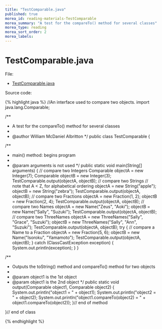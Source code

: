 ```yaml
---
title: "TestComparable.java"
published: true
morea_id: reading-materials-TestComparable
morea_summary: "A test for the compareTo() method for several classes"
morea_type: reading
morea_sort_order: 2
morea_labels:
---
```


# TestComparable.java

File:

  * [TestComparable.java](../examples/TestComparable.java)

Source code:

{% highlight java %}
//An interface used to compare two objects.
import java.lang.Comparable;

/**
 * A test for the compareTo() method for several classes
 * 
 * @author William McDaniel Albritton
 */
public class TestComparable {

  /**
   * main() method: begins program
   * 
   * @param arguments is not used
   */
  public static void main(String[] arguments) {
    // compare two Integers
    Comparable objectA = new Integer(7);
    Comparable objectB = new Integer(3);
    TestComparable.output(objectA, objectB);
    // compare two Strings
    // note that A < Z, for alphabetical ordering
    objectA = new String("apple");
    objectB = new String("zebra");
    TestComparable.output(objectA, objectB);
    // compare two Fractions
    objectA = new Fraction(1, 2);
    objectB = new Fraction(2, 4);
    TestComparable.output(objectA, objectB);
    // compare two Names
    objectA = new Name("Zeus", "Aoki");
    objectB = new Name("Sally", "Suzuki");
    TestComparable.output(objectA, objectB);
    // compare two ThreeNames
    objectA = new ThreeNames("Sally", "Grace", "Suzuki");
    objectB = new ThreeNames("Sally", "Ann", "Suzuki");
    TestComparable.output(objectA, objectB);
    try {
      // compare a Name to a Fraction
      objectA = new Fraction(5, 6);
      objectB = new Name("Isoroku", "Yamamoto");
      TestComparable.output(objectA, objectB);
    }
    catch (ClassCastException exception) {
      System.out.println(exception);
    }
  }

  /**
   * Outputs the toString() method and compareTo() method for two objects
   * 
   * @param object1 is the 1st object
   * @param object1 is the 2nd object
   */
  public static void output(Comparable object1, Comparable object2) {
    System.out.println("object1 = " + object1);
    System.out.println("object2 = " + object2);
    System.out.println("object1.compareTo(object2) = " + object1.compareTo(object2));
  }// end of method

}// end of class


{% endhighlight %}

